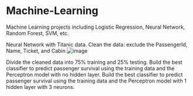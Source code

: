 # Machine-Learning
Machine Learning projects including Logistic Regression, Neural Network, Random Forest, SVM, etc.

Neural Network with Titanic data.
Clean the data: exclude the PassengerId, Name, Ticket, and Cabin ![image](https://user-images.githubusercontent.com/103801837/163736382-aed38c55-8393-42ce-b79c-a391ee5b8bb0.png)

Divide the cleaned data into 75% training and 25% testing.
Build the best classifier to predict passenger survival using the training data and the Perceptron model with no hidden layer.
Build the best classifier to predict passenger survival using the training data and the Perceptron model with 1 hidden layer with 3 neurons.
